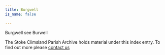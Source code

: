 ```yaml
---
title: Burgwell
is_name: false

---
```


Burgwell see Burwell


The Stoke Climsland Parish Archive holds material under this index entry. To find out more please [contact us](/contact/)
